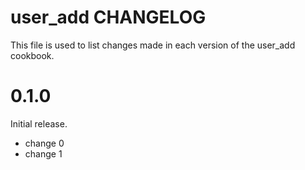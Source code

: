 # user_add CHANGELOG

This file is used to list changes made in each version of the user_add cookbook.

# 0.1.0

Initial release.

- change 0
- change 1

